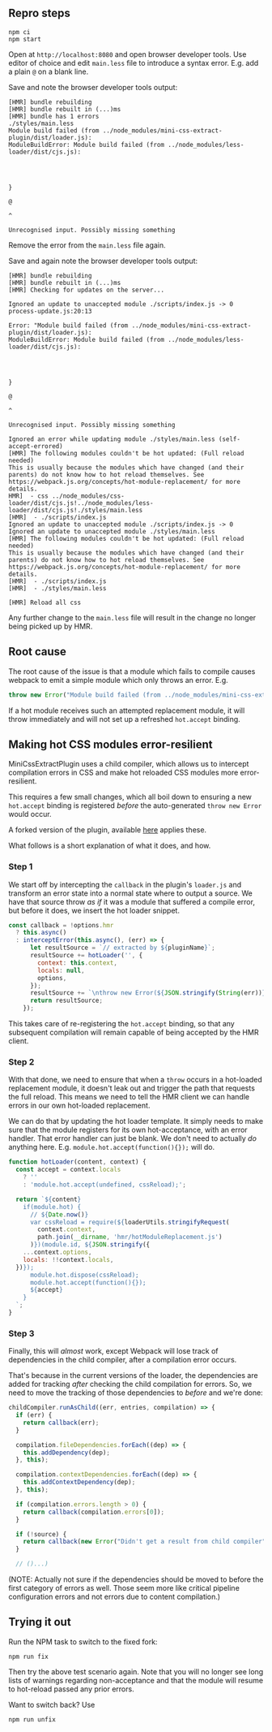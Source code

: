 

## Repro steps

```
npm ci
npm start
```

Open at `http://localhost:8080` and open browser developer tools.
Use editor of choice and edit `main.less` file to introduce a syntax error.
E.g. add a plain `@` on a blank line.

Save and note the browser developer tools output:

```
[HMR] bundle rebuilding
[HMR] bundle rebuilt in (...)ms
[HMR] bundle has 1 errors
./styles/main.less
Module build failed (from ../node_modules/mini-css-extract-plugin/dist/loader.js):
ModuleBuildError: Module build failed (from ../node_modules/less-loader/dist/cjs.js):




}

@

^

Unrecognised input. Possibly missing something
```

Remove the error from the `main.less` file again.

Save and again note the browser developer tools output:

```
[HMR] bundle rebuilding
[HMR] bundle rebuilt in (...)ms
[HMR] Checking for updates on the server...

Ignored an update to unaccepted module ./scripts/index.js -> 0 process-update.js:20:13

Error: "Module build failed (from ../node_modules/mini-css-extract-plugin/dist/loader.js):
ModuleBuildError: Module build failed (from ../node_modules/less-loader/dist/cjs.js):




}

@

^

Unrecognised input. Possibly missing something

Ignored an error while updating module ./styles/main.less (self-accept-errored)
[HMR] The following modules couldn't be hot updated: (Full reload needed)
This is usually because the modules which have changed (and their parents) do not know how to hot reload themselves. See https://webpack.js.org/concepts/hot-module-replacement/ for more details.
HMR]  - css ../node_modules/css-loader/dist/cjs.js!../node_modules/less-loader/dist/cjs.js!./styles/main.less
[HMR]  - ./scripts/index.js
Ignored an update to unaccepted module ./scripts/index.js -> 0
Ignored an update to unaccepted module ./styles/main.less
[HMR] The following modules couldn't be hot updated: (Full reload needed)
This is usually because the modules which have changed (and their parents) do not know how to hot reload themselves. See https://webpack.js.org/concepts/hot-module-replacement/ for more details.
[HMR]  - ./scripts/index.js
[HMR]  - ./styles/main.less

[HMR] Reload all css
```


Any further change to the `main.less` file will result in the change no longer being picked up by HMR.



## Root cause

The root cause of the issue is that a module which fails to compile causes webpack to emit a simple module which only throws an error. E.g.

```js
throw new Error("Module build failed (from ../node_modules/mini-css-extract-plugin/dist/loader.js): (...)");
```

If a hot module receives such an attempted replacement module, it will throw immediately and will not set up a refreshed `hot.accept` binding.

## Making hot CSS modules error-resilient

MiniCssExtractPlugin uses a child compiler, which allows us to intercept
compilation errors in CSS and make hot reloaded CSS modules more error-resilient.

This requires a few small changes, which all boil down to ensuring a new
`hot.accept` binding is registered _before_ the auto-generated `throw new Error` would occur.

A forked version of the plugin, available [here](https://github.com/NetMatch/mini-css-extract-plugin/tree/hmr-error-recovery) applies these.


What follows is a short explanation of what it does, and how.


### Step 1
We start off by intercepting the `callback` in the plugin's `loader.js` and transform an error state into a normal state
where to output a source. We have that source throw _as if_ it was a module that suffered a compile error, but before it does,
we insert the hot loader snippet.

```js
const callback = !options.hmr
  ? this.async()
  : interceptError(this.async(), (err) => {
      let resultSource = `// extracted by ${pluginName}`;
      resultSource += hotLoader('', {
        context: this.context,
        locals: null,
        options,
      });
      resultSource += `\nthrow new Error(${JSON.stringify(String(err))});`;
      return resultSource;
    });
```

This takes care of re-registering the `hot.accept` binding, so that any subsequent compilation will remain capable of being accepted by the HMR client.


### Step 2

With that done, we need to ensure that when a `throw` occurs in a hot-loaded replacement module, it doesn't leak out and trigger the path that
requests the full reload. This means we need to tell the HMR client we can handle errors in our own hot-loaded replacement.

We can do that by updating the hot loader template. It simply needs to make sure that the module registers for its own hot-acceptance, with an error handler.
That error handler can just be blank. We don't need to actually _do_ anything here. E.g. `module.hot.accept(function(){});` will do.

```js
function hotLoader(content, context) {
  const accept = context.locals
    ? ''
    : 'module.hot.accept(undefined, cssReload);';

  return `${content}
    if(module.hot) {
      // ${Date.now()}
      var cssReload = require(${loaderUtils.stringifyRequest(
        context.context,
        path.join(__dirname, 'hmr/hotModuleReplacement.js')
      )})(module.id, ${JSON.stringify({
    ...context.options,
    locals: !!context.locals,
  })});
      module.hot.dispose(cssReload);
      module.hot.accept(function(){});
      ${accept}
    }
  `;
}
```

### Step 3

Finally, this will _almost_ work, except Webpack will lose track of dependencies in the child compiler, after a compilation error occurs. 

That's because in the current versions of the loader, the dependencies are added for tracking _after_ checking the child compilation for errors. 
So, we need to move the tracking of those dependencies to _before_ and we're done:

```js
childCompiler.runAsChild((err, entries, compilation) => {
  if (err) {
    return callback(err);
  }

  compilation.fileDependencies.forEach((dep) => {
    this.addDependency(dep);
  }, this);

  compilation.contextDependencies.forEach((dep) => {
    this.addContextDependency(dep);
  }, this);

  if (compilation.errors.length > 0) {
    return callback(compilation.errors[0]);
  }

  if (!source) {
    return callback(new Error("Didn't get a result from child compiler"));
  }

  // ()...)
```

(NOTE: Actually not sure if the dependencies should be moved to before the first category of errors as well. Those seem more like critical pipeline configuration errors and not errors due to content compilation.)



## Trying it out

Run the NPM task to switch to the fixed fork:
```
npm run fix
```

Then try the above test scenario again.
Note that you will no longer see long lists of warnings regarding non-acceptance and that the module will resume to hot-reload passed any prior errors.

Want to switch back? Use
```
npm run unfix
```